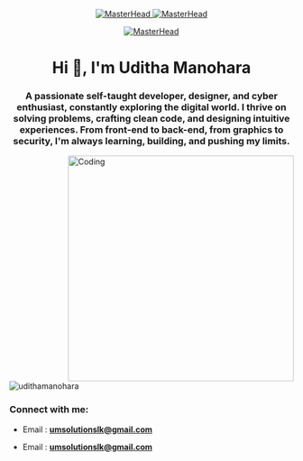<p align="center">
  <a href="https://rishavchanda.io">
    <img src="https://i.imgur.com/YvhkzZL.png" alt="MasterHead">
    <img src="https://user-images.githubusercontent.com/74038190/212284115-f47cd8ff-2ffb-4b04-b5bf-4d1c14c0247f.gif" alt="MasterHead">
  </a>
</p>
<p align="center">
  <a href="https://rishavchanda.io">
    <img src="https://user-images.githubusercontent.com/74038190/212284115-f47cd8ff-2ffb-4b04-b5bf-4d1c14c0247f.gif" alt="MasterHead">
  </a>
</p>
<h1 align="center">Hi 👋, I'm Uditha Manohara</h1>
<h3 align="center">A passionate self-taught developer, designer, and cyber enthusiast, constantly exploring the digital world. I thrive on solving problems, crafting clean code, and designing intuitive experiences. From front-end to back-end, from graphics to security, I'm always learning, building, and pushing my limits.</h3>
<img align="right" alt="Coding" width="400" src="https://user-images.githubusercontent.com/74038190/219923809-b86dc415-a0c2-4a38-bc88-ad6cf06395a8.gif">

<p align="left"> <img src="https://komarev.com/ghpvc/?username=udithamanohara&label=Profile%20views&color=0e75b6&style=flat" alt="udithamanohara" /> </p>


<h3 align="left">Connect with me:</h3>
<p align="left">
  
-  Email : **umsolutionslk@gmail.com**

-  Email : **umsolutionslk@gmail.com**
</p>

